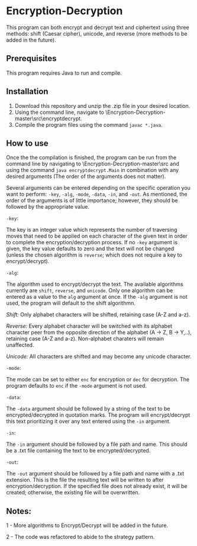 # Encryption-Decryption

This program can both encrypt and decrypt text and ciphertext using three methods: shift (Caesar cipher), unicode, and reverse (more methods to be added in the future).

Prerequisites
-------------

This program requires Java to run and compile.

Installation
------------

1. Download this repository and unzip the .zip file in your desired location.
2. Using the command line, navigate to \Encryption-Decryption-master\src\encryptdecrypt.
3. Compile the program files using the command `javac *.java`.

How to use
----------

Once the the compilation is finished, the program can be run from the command line by navigating to \Encryption-Decryption-master\src and using the command `java encryptdecrypt.Main` in combination with any desired arguments (The order of the arguments does not matter).

Several arguments can be entered depending on the specific operation you want to perform: `-key`, `-alg`, `-mode`, `-data`, `-in`, and `-out`. As mentioned, the order of the arguments is of little importance; however, they should be followed by the appropriate value.

`-key`:

The key is an integer value which represents the number of traversing moves that need to be applied on each character of the given text in order to complete the encryption/decryption process. If no `-key` argument is given, the key value defaults to zero and the text will not be changed (unless the chosen algorithm is `reverse`; which does not require a key to encrypt/decrypt).

`-alg`:

The algorithm used to encrypt/decrypt the text. The available algorithms currently are `shift`, `reverse`, and `unicode`. Only one algorithm can be entered as a value to the `alg` argument at once. If the `-alg` argument is not used, the program will default to the shift algorithmn.

_Shift:_ Only alphabet characters will be shifted, retaining case (A-Z and a-z).

_Reverse:_ Every alphabet character will be switched with its alphabet character peer from the opposite direction of the alphabet (A -> Z, B -> Y,..), retaining case (A-Z and a-z). Non-alphabet charaters will remain unaffected.

_Unicode:_ All characters are shifted and may become any unicode character.


`-mode`:

The mode can be set to either `enc` for encryption or `dec` for decryption. The program defaults to `enc` if the `-mode` argument is not used.

`-data`:

The `-data` argument should be followed by a string of the text to be encrypted/decrypted in quotation marks. The program will encrypt/decrypt this text prioritizing it over any text entered using the `-in` argument.

`-in`:

The `-in` argument should be followed by a file path and name. This should be a .txt file containing the text to be encrypted/decrypted.

`-out`:

The `-out` argument should be followed by a file path and name with a .txt extension. This is the file the resulting text will be written to after encryption/decryption. If the specified file does not already exist, it will be created; otherwise, the existing file will be overwritten.

Notes:
------
1 - More algorithms to Encrypt/Decrypt will be added in the future.


2 - The code was refactored to abide to the strategy pattern.
